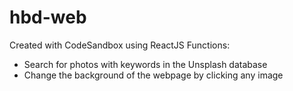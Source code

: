 # hbd-web
Created with CodeSandbox using ReactJS
Functions:
  - Search for photos with keywords in the Unsplash database 
  - Change the background of the webpage by clicking any image

